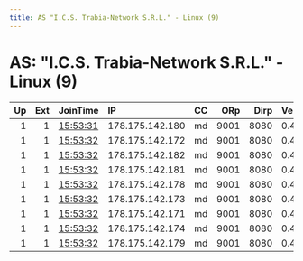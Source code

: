 ```yaml
---
title: AS "I.C.S. Trabia-Network S.R.L." - Linux (9)
---
```


# AS: "I.C.S. Trabia-Network S.R.L." - Linux (9)

|   Up |   Ext | JoinTime                                                                                            | IP              | CC   |   ORp |   Dirp | Version   | Contact       | Nickname      |   eFamMembers |
|-----:|------:|:----------------------------------------------------------------------------------------------------|:----------------|:-----|------:|-------:|:----------|:--------------|:--------------|--------------:|
|    1 |     1 | [15:53:31](https://metrics.torproject.org/rs.html#details/7C027B27E474C62833459F40B9A21119FFACF900) | 178.175.142.180 | md   |  9001 |   8080 | 0.4.0.5   | apero         | apero         |             1 |
|    1 |     1 | [15:53:32](https://metrics.torproject.org/rs.html#details/09742541EDC2CBCA111BB36327D7B9016760E0F7) | 178.175.142.172 | md   |  9001 |   8080 | 0.4.0.5   | amsterdam     | amsterdam     |             1 |
|    1 |     1 | [15:53:32](https://metrics.torproject.org/rs.html#details/302063B1D015660A3D8EC035BE31CF0DE9698A0E) | 178.175.142.182 | md   |  9001 |   8080 | 0.4.0.5   | tequila       | tequila       |             1 |
|    1 |     1 | [15:53:32](https://metrics.torproject.org/rs.html#details/5EBEA2642F6B79FD56F84270570132A4CD1CF8FF) | 178.175.142.181 | md   |  9001 |   8080 | 0.4.0.5   | mojito        | mojito        |             1 |
|    1 |     1 | [15:53:32](https://metrics.torproject.org/rs.html#details/9FAAB9AE29FE39DAAE19DCEB9DD5D2345C5FE3BB) | 178.175.142.178 | md   |  9001 |   8080 | 0.4.0.5   | sexonthebeach | sexonthebeach |             1 |
|    1 |     1 | [15:53:32](https://metrics.torproject.org/rs.html#details/CF05F9E8EB74AAB5A19560E064D037DF57D64E84) | 178.175.142.173 | md   |  9001 |   8080 | 0.4.0.5   | california    | california    |             1 |
|    1 |     1 | [15:53:32](https://metrics.torproject.org/rs.html#details/D58D2D924ABA407001ADE2E5CC5E6C1347EB794B) | 178.175.142.171 | md   |  9001 |   8080 | 0.4.0.5   | paris         | paris         |             1 |
|    1 |     1 | [15:53:32](https://metrics.torproject.org/rs.html#details/DBCAF6A985B0A441207E9A26258EAE20FAD66B75) | 178.175.142.174 | md   |  9001 |   8080 | 0.4.0.5   | barcelona     | barcelona     |             1 |
|    1 |     1 | [15:53:32](https://metrics.torproject.org/rs.html#details/F45082B0E82C0E0F65A916DDF12E001612A76BC9) | 178.175.142.179 | md   |  9001 |   8080 | 0.4.0.5   | martini       | martini       |             1 |
